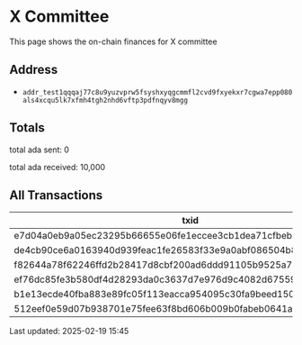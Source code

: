 
# X Committee

This page shows the on-chain finances for X committee

## Address

- `addr_test1qqqaj77c8u9yuzvprw5fsyshxyqgcmmfl2cvd9fxyekxr7cgwa7epp080als4xcqu5lk7xfmh4tgh2nhd6vftp3pdfnqyv8mgg`

## Totals

total ada sent: 0

total ada received: 10,000

## All Transactions

| txid | epoch_no | block_height |
| --- | --- | --- |
| e7d04a0eb9a05ec23295b66655e06fe1eccee3cb1dea71cfbeb932700c06ee4c | 50 | 3199950 |
| de4cb90ce6a0163940d939feac1fe26583f33e9a0abf086504b8e051580682fb | 198 | 3199952 |
| f82644a78f62246ffd2b28417d8cbf200ad6ddd91105b9525a7b98031953e63b | 199 | 3208251 |
| ef76dc85fe3b580df4d28293da0c3637d7e976d9c4082d675595e4b6f0fd8add | 199 | 3208310 |
| b1e13ecde40fba883e89fc05f113eacca954095c30fa9beed150cd4727d93b10 | 199 | 3208442 |
| 512eef0e59d07b938701e75fee63f8bd606b009b0fabeb0641aab1c0bffb9db5 | 199 | 3208623 |


Last updated: 2025-02-19 15:45
